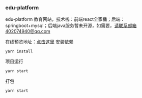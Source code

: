 ### edu-platform

edu-platform 教育网站，技术栈：前端react全家桶；后端：springboot+mysql；后端java服务暂未开源，如需要，请联系邮箱402074940@qq.com

在线预览地址：[点击这里](http://119.29.165.98/edu-platform/)
安装依赖
```
yarn install
```
项目运行
```
yarn start
```
打包
```
yarn start
```
